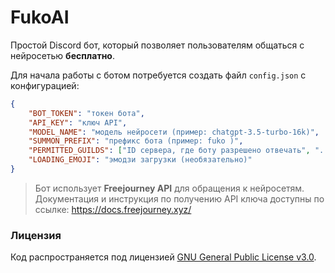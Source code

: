 # FukoAI
Простой Discord бот, который позволяет пользователям общаться с нейросетью **бесплатно**.

Для начала работы с ботом потребуется создать файл `config.json` с конфигурацией:
```json
{
    "BOT_TOKEN": "токен бота",
    "API_KEY": "ключ API",
    "MODEL_NAME": "модель нейросети (пример: chatgpt-3.5-turbo-16k)",
    "SUMMON_PREFIX": "префикс бота (пример: fuko )",
    "PERMITTED_GUILDS": ["ID сервера, где боту разрешено отвечать", "..."],
    "LOADING_EMOJI": "эмодзи загрузки (необязательно)"
}
```

> Бот использует **Freejourney API** для обращения к нейросетям. Документация и инструкция по получению API ключа доступны по ссылке: https://docs.freejourney.xyz/

### Лицензия
Код распространяется под лицензией [GNU General Public License v3.0](https://github.com/Orzxiety/FukoAI/blob/main/LICENSE).
